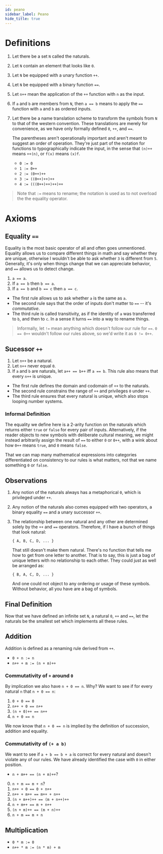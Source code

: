 ```yaml
---
id: peano
sidebar_label: Peano
hide_title: true
---
```


# Definitions

1. Let there be a set `N` called the naturals.
2. Let `N` contain an element that looks like `0`.
3. Let `N` be equipped with a unary function `++`.
4. Let `N` be equipped with a binary function `==`.
5. Let `n++` mean the application of the `++` function with `n` as the input.
6. If `a` and `b` are members from `N`, then `a == b` means to apply the `==`
   function with `a` and `b` as ordered inputs.
7. Let there be a name translation scheme to transform the symbols from `N` to
   that of the western convention. These translations are merely for
   convenience, as we have only formally defined `0`, `++`, and `==`.

   The parentheses aren't operationally important and aren't meant to suggest an
   order of operation. They're just part of the notation for functions to
   typographically indicate the input, in the sense that `(n)++` means `++(n)`,
   or `f(x)` means `(x)f`.

   * `0 := 0`
   * `1 := 0++`
   * `2 := (0++)++`
   * `3 := ((0++)++)++`
   * `4 := (((0++)++)++)++`

> Note that `:=` means to rename; the notation is used as to not overload the
> the equality operator.

# Axioms

## Equality `==`

Equality is the most basic operator of all and often goes unmentioned. Equality
allows us to compare different things in math and say whether they are unique,
otherwise I wouldn't be able to ask whether `3` is different from `5`.
Generally, it's only when things change that we can appreciate behavior, and
`==` allows us to detect change.

1. `a == a`.
2. If `a == b` then `b == a`.
3. If `a == b` and `b == c` then `a == c`.

* The first rule allows us to ask whether `a` is the same as `a`.
* The second rule says that the order of inputs don't matter to `==` -- it's
  _commutative_.
* The third rule is called transitivity, as if the identity of `a` was
  transferred to `b`, and then to `c`. In a sense it turns `==` into a way to
  rename things.

> Informally, let `!=` mean anything which doesn't follow our rule for `==`.
> `0 == 0++` wouldn't follow our rules above, so we'd write it as `0 != 0++`.

## Sucessor `++`

1. Let `n++` be a natural.
2. Let `n++` never equal `0`.
3. If `a` and `b` are naturals, let `a++ == b++` iff `a == b`. This rule also
   means that every `n++` is unique.

* The first rule defines the domain and codomain of `++` to the naturals.
* The second rule constrains the range of `++` and privileges `0` under `++`.
* The third rule ensures that every natural is unique, which also stops looping
  number systems.

### Informal Definition

The equality we define here is a 2-arity function on the naturals which returns
either `true` or `false` for every pair of inputs. Alternatively, if the reader
objects to new symbols with deliberate cultural meaning, we might instead
arbitrarily assign the result of `==` to either `0` or `0++`, with a wink about
how `0++` means `true`, and `0` means `false`.

That we can map many mathematical expressions into categories differentiated on
consistency to our rules is what matters, not that we name something `0` or
`false`.

## Observations

1. Any notion of the naturals always has a metaphorical `0`, which is privileged
   under `++`.

2. Any notion of the naturals also comes equipped with two operators, a binary
   equality `==` and a unary successor `++`.

3. The relationship between one natural and any other are determined solely by
   the `++` and `==` operators. Therefore, if I have a bunch of things that look
   natural:

   `{ A, B, C, D, ... }`

   That still doesn't make them natural. There's no function that tells me how
   to get from one letter to another. That is to say, this is just a bag of
   unique letters with no relationship to each other. They could just as well be
   arranged as:

   `{ B, A, C, D, ... }`

   And one could not object to any ordering or usage of these symbols. Without
   behavior, all you have are a bag of symbols.

## Final Definition

Now that we have defined an infinite set `N`, a natural `0`, `++` and `==`, let
the naturals be the smallest set which implements all these rules.

## Addition

Addition is defined as a renaming rule derived from `++`.

  * `0 + n := n`
  * `n++ + m := (n + m)++`

### Commutativity of `+` around `0`

By implication we also have `n + 0 == n`. Why? We want to see if for every
natural `n` that `n + 0 == n`:

  1. `0 + 0 == 0`
  2. `n++ + 0 == n++`
  3. `(n + 0)++ == n++`
  4. `n + 0 == n`

We now know that `n + 0 == n` is implied by the definition of succession,
addition and equality.

### Commutativity of `(+ a b)`

We want to see if `a + b == b + a` is correct for every natural and doesn't 
violate any of our rules. We have already identified the case with `0` in either
position.

  * `n + m++ == (n + m)++`?
  0. `n + m == m + n`?
  1. `n++ + 0 == 0 + n++`
  2. `n++ + m++ == m++ + n++`
  3. `(n + m++)++ == (m + n++)++`
  4. `n + m++ == m + n++`
  5. `(n + m)++ == (m + n)++`
  6. `n + m == m + n`

## Multiplication

  * `0 * m := 0`
  * `n++ * m := (n * m) + m`
